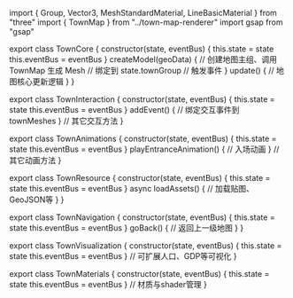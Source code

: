 import { Group, Vector3, MeshStandardMaterial, LineBasicMaterial } from "three"
import { TownMap } from "../town-map-renderer"
import gsap from "gsap"

export class TownCore {
  constructor(state, eventBus) {
    this.state = state
    this.eventBus = eventBus
  }
  createModel(geoData) {
    // 创建地图主组、调用 TownMap 生成 Mesh
    // 绑定到 state.townGroup
    // 触发事件
  }
  update() {
    // 地图核心更新逻辑
  }
}

export class TownInteraction {
  constructor(state, eventBus) {
    this.state = state
    this.eventBus = eventBus
  }
  addEvent() {
    // 绑定交互事件到 townMeshes
  }
  // 其它交互方法
}

export class TownAnimations {
  constructor(state, eventBus) {
    this.state = state
    this.eventBus = eventBus
  }
  playEntranceAnimation() {
    // 入场动画
  }
  // 其它动画方法
}

export class TownResource {
  constructor(state, eventBus) {
    this.state = state
    this.eventBus = eventBus
  }
  async loadAssets() {
    // 加载贴图、GeoJSON等
  }
}

export class TownNavigation {
  constructor(state, eventBus) {
    this.state = state
    this.eventBus = eventBus
  }
  goBack() {
    // 返回上一级地图
  }
}

export class TownVisualization {
  constructor(state, eventBus) {
    this.state = state
    this.eventBus = eventBus
  }
  // 可扩展人口、GDP等可视化
}

export class TownMaterials {
  constructor(state, eventBus) {
    this.state = state
    this.eventBus = eventBus
  }
  // 材质与shader管理
}
